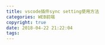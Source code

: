 ```yaml
---
title: vscode插件sync setting使用方法
categories: WEB前端
copyright: true
date: 2018-04-22 21:22:04
tags:
---
```

